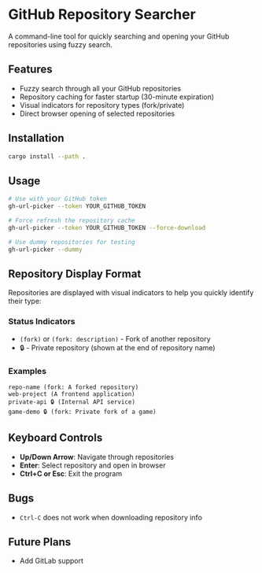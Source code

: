 # GitHub Repository Searcher

A command-line tool for quickly searching and opening your GitHub repositories using fuzzy search.

## Features

- Fuzzy search through all your GitHub repositories
- Repository caching for faster startup (30-minute expiration)
- Visual indicators for repository types (fork/private)
- Direct browser opening of selected repositories

## Installation

```bash
cargo install --path .
```

## Usage

```bash
# Use with your GitHub token
gh-url-picker --token YOUR_GITHUB_TOKEN

# Force refresh the repository cache
gh-url-picker --token YOUR_GITHUB_TOKEN --force-download

# Use dummy repositories for testing
gh-url-picker --dummy
```

## Repository Display Format

Repositories are displayed with visual indicators to help you quickly identify their type:

### Status Indicators

- `(fork)` or `(fork: description)` - Fork of another repository
- 🔒 - Private repository (shown at the end of repository name)

### Examples

```
repo-name (fork: A forked repository)
web-project (A frontend application)
private-api 🔒 (Internal API service)
game-demo 🔒 (fork: Private fork of a game)
```

## Keyboard Controls

- **Up/Down Arrow**: Navigate through repositories
- **Enter**: Select repository and open in browser
- **Ctrl+C or Esc**: Exit the program

## Bugs

- `Ctrl-C` does not work when downloading repository info

## Future Plans

- Add GitLab support